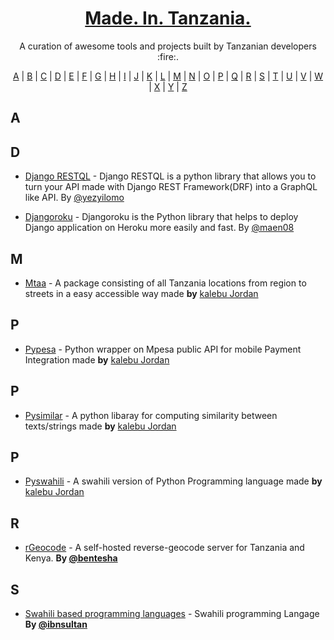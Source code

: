 <h1 align="center">
  <a href="https://tanzania-developers-community.github.io/made-in-tanzania/">
    Made. In. Tanzania.
  </a>
</h1>
<p align="center">A curation of awesome tools and projects built by Tanzanian developers :fire:.</p>

<p align="center">
  <a href="#A">A</a> | <a href="#B">B</a> | <a href="#C">C</a> | <a href="#D">D</a> | <a href="#E">E</a> | <a href="#F">F</a> | <a href="#G">G</a> | <a href="#H">H</a> | <a href="#I">I</a> | <a href="#J">J</a> | <a href="#K">K</a> | <a href="#L">L</a> | <a href="#M">M</a> | <a href="#N">N</a> | <a href="#O">O</a> | <a href="#P">P</a> | <a href="#Q">Q</a> | <a href="#R">R</a> | <a href="#S">S</a> | <a href="#T">T</a> | <a href="#U">U</a> | <a href="#V">V</a> | <a href="#W">W</a> | <a href="#X">X</a> | <a href="#Y">Y</a> | <a href="#Z">Z</a>
</p>

## <a name="A"> </a>A

<!-- 
## <a name="B"> </a>B 
- [Project Name](https://github.com/username/projectname) - Some description. **By [@username](https://twitter.com/username)**

-->

## <a name="D"> </a>D
- [Django RESTQL](https://github.com/yezyilomo/django-restql) - Django RESTQL is a python library that allows you to turn your API made with Django REST Framework(DRF) into a GraphQL like API. By [@yezyilomo](https://twitter.com/yezyilomo)

- [Djangoroku](https://github.com/maen08/djangoroku) - Djangoroku is the Python library that helps to deploy Django application on Heroku more easily and fast. By [@maen08](https://twitter.com/maentechie)

## <a name="M"></a>M
- [Mtaa](https://github.com/Kalebu/mtaa) -  A package consisting of all Tanzania locations from region to streets in a easy accessible way made **by** [kalebu Jordan](https://github.com/Kalebu)

## <a name="P"></a>P
- [Pypesa](https://github.com/Kalebu/pypesa) - Python wrapper on Mpesa public API for mobile Payment Integration made **by** [kalebu Jordan](https://github.com/Kalebu)


## <a name="P"></a>P
- [Pysimilar](https://github.com/Kalebu/pysimilar) - A python libaray for computing similarity between texts/strings made **by** [kalebu Jordan](https://github.com/Kalebu)


## <a name="P"></a>P
- [Pyswahili](https://github.com/Kalebu/pyswahili) - A swahili version of Python Programming language made **by** [kalebu Jordan](https://github.com/Kalebu)



## <a name="R"> </a>R 
- [rGeocode](https://github.com/bentesha/rgeocode) - A self-hosted reverse-geocode server for Tanzania and Kenya. **By [@bentesha](https://github.com/bentesha)**


## <a name="S"> </a>S
- [Swahili based programming languages](https://github.com/ibnsultan/swahili-programming-language) -  Swahili programming Langage **By [@ibnsultan](https://github.com/ibnsultan)**

